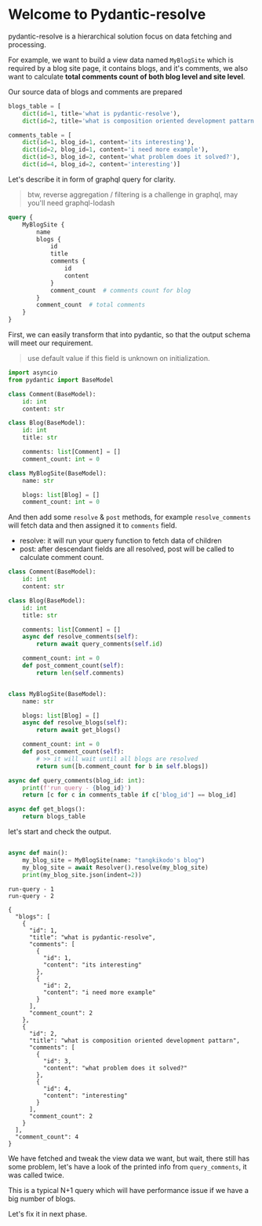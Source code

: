 # Welcome to Pydantic-resolve

pydantic-resolve is a hierarchical solution focus on data fetching and processing.

For example, we want to build a view data named `MyBlogSite` which is required by a blog site page, it contains blogs, and it's comments, we also want to calculate **total comments count of both blog level and site level**.

Our source data of blogs and comments are prepared

```python linenums="1"
blogs_table = [
    dict(id=1, title='what is pydantic-resolve'),
    dict(id=2, title='what is composition oriented development pattarn')]

comments_table = [
    dict(id=1, blog_id=1, content='its interesting'),
    dict(id=2, blog_id=1, content='i need more example'),
    dict(id=3, blog_id=2, content='what problem does it solved?'),
    dict(id=4, blog_id=2, content='interesting')]
```

Let's describe it in form of graphql query for clarity.
> btw, reverse aggregation / filtering is a challenge in graphql, may you'll need graphql-lodash

```graphql linenums="1"
query {
    MyBlogSite {
        name
        blogs {
            id
            title
            comments {
                id
                content
            }
            comment_count  # comments count for blog
        }
        comment_count  # total comments
    }
}
```

First, we can easily transform that into pydantic, so that the output schema will meet our requirement.

> use default value if this field is unknown on initialization.

```python linenums="1" hl_lines="12 13 18 19"
import asyncio
from pydantic import BaseModel

class Comment(BaseModel):
    id: int
    content: str

class Blog(BaseModel):
    id: int
    title: str

    comments: list[Comment] = []
    comment_count: int = 0

class MyBlogSite(BaseModel):
    name: str

    blogs: list[Blog] = []
    comment_count: int = 0
```

And then add some `resolve` & `post` methods, for example `resolve_comments` will fetch data and then assigned it to `comments` field.

- resolve: it will run your query function to fetch data of children
- post: after descendant fields are all resolved, post will be called to calculate comment count.

```python linenums="1" hl_lines="10-11 14-15 22-23 26-27"
class Comment(BaseModel):
    id: int
    content: str

class Blog(BaseModel):
    id: int
    title: str

    comments: list[Comment] = []
    async def resolve_comments(self):
        return await query_comments(self.id)

    comment_count: int = 0
    def post_comment_count(self):
        return len(self.comments)


class MyBlogSite(BaseModel):
    name: str

    blogs: list[Blog] = []
    async def resolve_blogs(self):
        return await get_blogs()

    comment_count: int = 0
    def post_comment_count(self):
        # >> it will wait until all blogs are resolved
        return sum([b.comment_count for b in self.blogs])

async def query_comments(blog_id: int):
    print(f'run query - {blog_id}')
    return [c for c in comments_table if c['blog_id'] == blog_id]

async def get_blogs():
    return blogs_table
```

let's start and check the output.

```python linenums="1" hl_lines="2 3"

async def main():
    my_blog_site = MyBlogSite(name: "tangkikodo's blog")
    my_blog_site = await Resolver().resolve(my_blog_site)
    print(my_blog_site.json(indent=2))
```


```shell linenums="1" hl_lines="16 31 34"
run-query - 1
run-query - 2

{
  "blogs": [
    {
      "id": 1,
      "title": "what is pydantic-resolve",
      "comments": [
        {
          "id": 1,
          "content": "its interesting"
        },
        {
          "id": 2,
          "content": "i need more example"
        }
      ],
      "comment_count": 2
    },
    {
      "id": 2,
      "title": "what is composition oriented development pattarn",
      "comments": [
        {
          "id": 3,
          "content": "what problem does it solved?"
        },
        {
          "id": 4,
          "content": "interesting"
        }
      ],
      "comment_count": 2
    }
  ],
  "comment_count": 4
}
```

We have fetched and tweak the view data we want, but wait, there still has some problem, let's have a look of the printed info from `query_comments`, it was called twice.

This is a typical N+1 query which will have performance issue if we have a big number of blogs.

Let's fix it in next phase.
